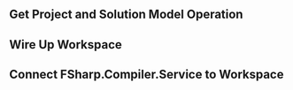 

## Get Project and Solution Model Operation


## Wire Up Workspace


## Connect FSharp.Compiler.Service to Workspace 